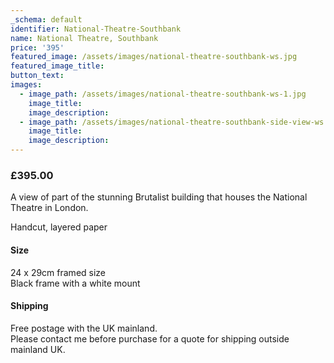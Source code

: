 ```yaml
---
_schema: default
identifier: National-Theatre-Southbank
name: National Theatre, Southbank
price: '395'
featured_image: /assets/images/national-theatre-southbank-ws.jpg
featured_image_title:
button_text:
images:
  - image_path: /assets/images/national-theatre-southbank-ws-1.jpg
    image_title:
    image_description:
  - image_path: /assets/images/national-theatre-southbank-side-view-ws.jpg
    image_title:
    image_description:
---
```

### **£395.00**

A view of part of the stunning Brutalist building that houses the National Theatre in London.

Handcut, layered paper

#### Size

24 x 29cm framed size<br>Black frame with a white mount

#### Shipping

Free postage with the UK mainland.<br>Please contact me before purchase for a quote for shipping outside mainland UK.